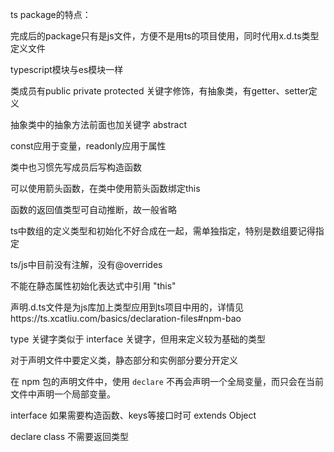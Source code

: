 ts package的特点：

完成后的package只有是js文件，方便不是用ts的项目使用，同时代用x.d.ts类型定义文件



typescript模块与es模块一样



类成员有public private protected 关键字修饰，有抽象类，有getter、setter定义

抽象类中的抽象方法前面也加关键字 abstract



const应用于变量，readonly应用于属性



类中也习惯先写成员后写构造函数



可以使用箭头函数，在类中使用箭头函数绑定this



函数的返回值类型可自动推断，故一般省略



ts中数组的定义类型和初始化不好合成在一起，需单独指定，特别是数组要记得指定



ts/js中目前没有注解，没有@overrides



不能在静态属性初始化表达式中引用 "this"



声明.d.ts文件是为js库加上类型应用到ts项目中用的，详情见https://ts.xcatliu.com/basics/declaration-files#npm-bao

type 关键字类似于 interface 关键字，但用来定义较为基础的类型

对于声明文件中要定义类，静态部分和实例部分要分开定义

在 npm 包的声明文件中，使用 `declare` 不再会声明一个全局变量，而只会在当前文件中声明一个局部变量。



interface 如果需要构造函数、keys等接口时可 extends Object



declare class 不需要返回类型